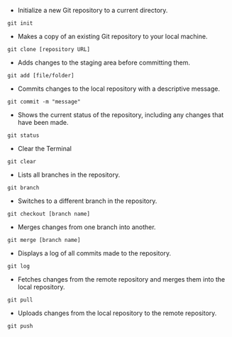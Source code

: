 + Initialize a new Git repository to a current directory.
```
git init
```
+ Makes a copy of an existing Git repository to your local machine.
```
git clone [repository URL]
```
+ Adds changes to the staging area before committing them.
```
git add [file/folder]
```
+ Commits changes to the local repository with a descriptive message.
```
git commit -m "message"
```
+ Shows the current status of the repository, including any changes that have been made.
```
git status
```
+ Clear the Terminal
```
git clear
```
+ Lists all branches in the repository.
```
git branch
```
+ Switches to a different branch in the repository.
```
git checkout [branch name]
```
+ Merges changes from one branch into another.
```
git merge [branch name]
```
+ Displays a log of all commits made to the repository.
```
git log
```
+ Fetches changes from the remote repository and merges them into the local repository.
```
git pull
```
+ Uploads changes from the local repository to the remote repository.
```
git push
```



